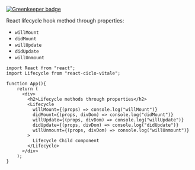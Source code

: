 
[![Greenkeeper badge](https://badges.greenkeeper.io/FredericHeem/react-ciclo-vitale.svg)](https://greenkeeper.io/)

React lifecycle hook method through properties: 

* `willMount`
* `didMount`
* `willUpdate`
* `didUpdate`
* `willUnmount`



```
import React from "react";
import Lifecycle from "react-ciclo-vitale";

function App(){
    return (
      <div>
        <h2>Lifecycle methods through properties</h2>
        <Lifecycle
          willMount={(props) => console.log("willMount")}
          didMount={(props, divDom) => console.log("didMount")}
          willUpdate={(props, divDom) => console.log("willUpdate")}
          didUpdate={(props, divDom) => console.log("didUpdate")}
          willUnmount={(props, divDom) => console.log("willUnmount")}
        >
          Lifecycle Child component
        </Lifecycle>
      </div>
    );
}
```



